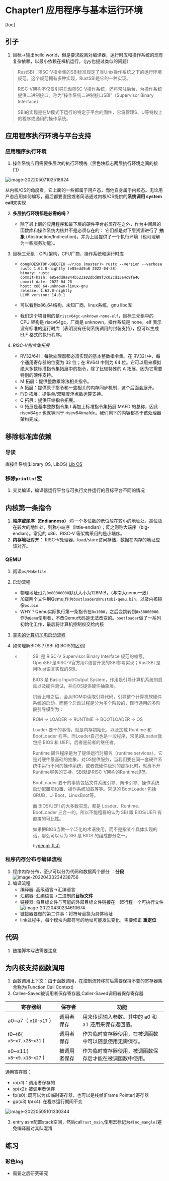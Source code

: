# Chapter1 应用程序与基本运行环境

[toc]

## 引子

1. 目标->输出hello world，但是要求脱离对编译器，运行时库和操作系统的现有复杂依赖，以最小依赖在裸机运行。（jyy也提过类似的问题）

> RustSBI：RISC-V指令集的SBI标准规定了类Unix操作系统之下的运行环境规范。这个规范拥有多种实现，RustSBI是它的一种实现。
>
> RISC-V架构不仅仅引导启动RISC-V操作系统，还将常驻后台，为操作系统提供二进制接口。称为“操作系统二进制接口SBI”（Supervisor Binary Interface）
>
> SBI的实现是在M模式下运行的特定于平台的固件，它将管理S、U等特权上的程序或通用的操作系统。

## 应用程序执行环境与平台支持

### 应用程序执行环境

1. 操作系统应用需要多层次的执行环境栈（黑色块标志两层执行环境之间的接口）

![image-20220507102518624](https://cdn.jsdelivr.net/gh/RamezesDong/Pictures-for-Markdown@main/img/image-20220507102518624.png)

从内核/OS的角度看，它上面的一些都属于用户态，而他自身属于内核态。无论用户态应用如何编写，最后都要直接或者简洁通过内核/OS提供的**系统调用 system call**来实现

2. **多层执行环境都是必需的吗？**

   - 除了最上层的应用程序和最下层的硬件平台必须存在之外，作为中间层的函数库和操作系统内核并不是必须存在的： 它们都是对下层资源进行了 **抽象** (Abstraction/Indirection)，并为上层提供了一个执行环境（也可理解为一些服务功能）。

3. 目标三元组：CPU架构，CPU厂商，操作系统和运行时库

   - ``` shell
     dong@DESKTOP-D8EQFEU ~/r/os (master)> rustc --version --verbose
     rustc 1.62.0-nightly (e85edd9a8 2022-04-28)
     binary: rustc
     commit-hash: e85edd9a844b523a02dbd89f3c02cd13e4c9fe46
     commit-date: 2022-04-28
     host: x86_64-unknown-linux-gnu
     release: 1.62.0-nightly
     LLVM version: 14.0.1
     ```

   - 可以看到x86_64结构，未知厂商，linux系统，gnu libc库

   - 我们这个项目用的是`riscv64gc-unknown-none-elf`，目标三元组中的 CPU 架构是 riscv64gc，厂商是 unknown，操作系统是 none，elf 表示没有标准的运行时库（表明没有任何系统调用的封装支持），但可以生成 ELF 格式的执行程序。

4. *RISC-V指令集拓展* 

   - RV32/64I：每款处理器都必须实现的基本整数指令集。在 RV32I 中，每个通用寄存器的位宽为 32 位；在 RV64I 中则为 64 位。它可以用来模拟绝大多数标准指令集拓展中的指令，除了比较特殊的 A 拓展，因为它需要特别的硬件支持。
   - M 拓展：提供整数乘除法相关指令。
   - A 拓展：提供原子指令和一些相关的内存同步机制，这个后面会展开。
   - F/D 拓展：提供单/双精度浮点数运算支持。
   - C 拓展：提供压缩指令拓展。
   - G 拓展是基本整数指令集 I 再加上标准指令集拓展 MAFD 的总称，因此 riscv64gc 也就等同于 riscv64imafdc。我们剩下的内容都基于该处理器架构完成。

## 移除标准库依赖

### 导读

库操作系统(Library OS, LibOS) [Lib OS](https://rcore-os.github.io/rCore-Tutorial-Book-v3/chapter1/2remove-std.html)

### 移除`println!`宏

1. 交叉编译，编译器运行平台与可执行文件运行的目标平台不同的情况

## 内核第一条指令

1. **端序或尾序（Endianness）**:将一个多位数的低位放在较小的地址处，高位放在较大的地址处，则称小端序（little-endian）；反之则称大端序（big-endian）。常见的 x86、RISC-V 等架构采用的是小端序。
2. **内存地址对齐**： RISC-V处理器，load/store访问存储，数据在内存的地址应该对齐。

### QEMU

1. 阅读`os/Makefile`

2. 启动流程

   - 物理地址设为`0x80000000`默认大小为128MiB，（与南大nemu一致）
   - 加载两个文件到Qemu,作为`bootloader的rustsbi-qemu.bin`，以及内核镜像`os.bin`
   - WHY？Qemu实际执行第一条指令在`0x1000`，之后变跳转到`0x80000000`. 作为`Qemu`使用者，不改Qemu代码是无法改变的。`bootloader`做了一系列初始化工作，最后将计算机控制权交给内核

3. [真实的计算机加电启动流程](https://rcore-os.github.io/rCore-Tutorial-Book-v3/chapter1/3first-instruction-in-kernel1.html)

4. 如何理解BIOS？(SBI 和 BOIS的区别)

   - > SBI 是 RISC-V Supervisor Binary Interface 规范的缩写，OpenSBI 是RISC-V官方用C语言开发的SBI参考实现；RustSBI 是用Rust语言实现的SBI。
     >
     > BIOS 是 Basic Input/Output System，作用是引导计算机系统的启动以及硬件测试，并向OS提供硬件抽象层。
     >
     > 机器上电之后，会从ROM中读取引导代码，引导整个计算机软硬件系统的启动。而整个启动过程是分为多个阶段的，现行通用的多阶段引导模型为：
     >
     > ROM -> LOADER -> RUNTIME -> BOOTLOADER -> OS
     >
     > Loader 要干的事情，就是内存初始化，以及加载 Runtime 和 BootLoader 程序。而Loader自己也是一段程序，常见的Loader就包括 BIOS 和 UEFI，后者是前者的继任者。
     >
     > Runtime 固件程序是为了提供运行时服务（runtime services），它是对硬件最基础的抽象，对OS提供服务，当我们要在同一套硬件系统中运行不同的操作系统，或者做硬件级别的虚拟化时，就离不开Runtime服务的支持。SBI就是RISC-V架构的Runtime规范。
     >
     > BootLoader 要干的事情包括文件系统引导、网卡引导、操作系统启动配置项设置、操作系统加载等等。常见的 BootLoader 包括GRUB，U-Boot，LinuxBoot等。
     >
     > 而 BIOS/UEFI 的大多数实现，都是 Loader、Runtime、BootLoader 三合一的，所以不能粗暴的认为 SBI 跟 BIOS/UEFI 有直接的可比性。
     >
     > 如果把BIOS当做一个泛化的术语使用，而不是指某个具体实现的话，那么可以认为 SBI 是 BIOS 的组成部分之一。 
     >
     > by[denglj (LJ)](https://github.com/denglj)

### 程序内存分布与编译流程

1. 程序内存分布，至少可以分为代码和数据两个部分 ：**分段**![image-20220430234238756](https://cdn.jsdelivr.net/gh/RamezesDong/Pictures-for-Markdown@main/img/image-20220430234238756.png)
2. 编译流程
   - 编译器: 高级语言->汇编语言
   - 汇编器: 汇编语言->二进制的**目标文件**
   - 链接器: 将目标文件与可能的外部目标文件链接在一起行程一个可执行文件![image-20220430234610674](https://cdn.jsdelivr.net/gh/RamezesDong/Pictures-for-Markdown@main/img/image-20220430234610674.png)
   - 链接器要做的第二件事：将符号替换为具体地址
   - link过程中，每个模块内部符号的地址可能发生变化，需要修正  **重定位**

## 代码

1. 链接脚本写法需要注意

## 为内核支持函数调用

1. 函数调用上下文：由于函数调用，在控制流转移前后需要保持不变的寄存器集合称为(Function Call Context)
2. Callee-Saved被调用者保存寄存器,Caller-Saved调用者保存寄存器

| 寄存器组                  | 保存者       | 功能                                                     |
| ------------------------- | ------------ | -------------------------------------------------------- |
| a0~a7（ `x10~x17` ）      | 调用者保存   | 用来传递输入参数。其中的 a0 和 a1 还用来保存返回值。     |
| t0~t6( `x5~x7,x28~x31` )  | 调用者保存   | 作为临时寄存器使用，在被调函数中可以随意使用无需保存。   |
| s0~s11( `x8~x9,x18~x27` ) | 被调用者保存 | 作为临时寄存器使用，被调函数保存后才能在被调函数中使用。 |

通用寄存器：

- ra(x1)：调用者保存的
- sp(x2):  被调用者保存
- fp(s0): 既可以为s0临时寄存器，也可以是栈帧(Frame Pointer)寄存器
- gp(x3) tp(x4): 在程序运行期间不变

![image-20220505101330344](https://cdn.jsdelivr.net/gh/RamezesDong/Pictures-for-Markdown@main/img/image-20220505101330344.png)

3. entry.asm配置stack空间，然后call`rust_main`,使用宏标记为`#[no_mangle]`避免编译器对其队混淆

## 练习

### 彩色log

- 需要之后研究研究

